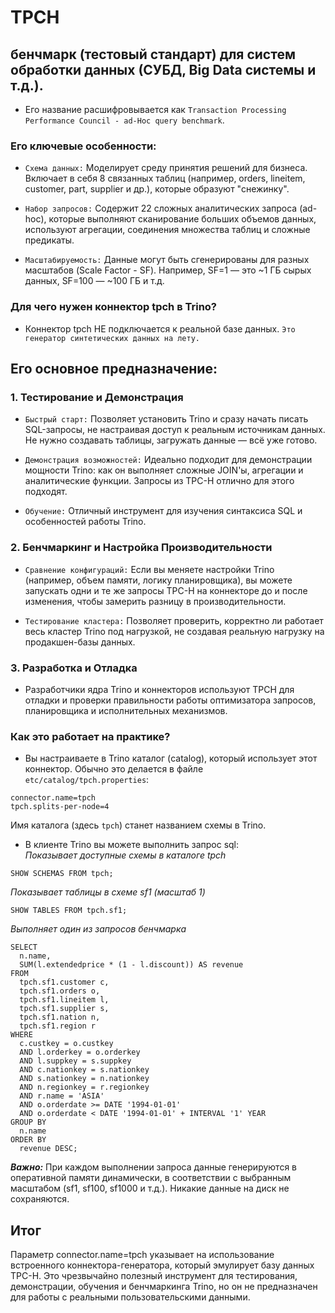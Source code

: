 # TPCH

## бенчмарк (тестовый стандарт) для систем обработки данных (СУБД, Big Data системы и т.д.). 
- Его название расшифровывается как `Transaction Processing Performance Council - ad-Hoc query benchmark`.

### Его ключевые особенности:

- `Схема данных:` Моделирует среду принятия решений для бизнеса. Включает в себя 8 связанных таблиц (например, orders, lineitem, customer, part, supplier и др.), которые образуют "снежинку".

- `Набор запросов:` Содержит 22 сложных аналитических запроса (ad-hoc), которые выполняют сканирование больших объемов данных, используют агрегации, соединения множества таблиц и сложные предикаты.

- `Масштабируемость:` Данные могут быть сгенерированы для разных масштабов (Scale Factor - SF). Например, SF=1 — это ~1 ГБ сырых данных, SF=100 — ~100 ГБ и т.д.

###  Для чего нужен коннектор tpch в Trino?
- Коннектор tpch НЕ подключается к реальной базе данных. `Это генератор синтетических данных на лету.`

## Его основное предназначение:

### 1. Тестирование и Демонстрация
- `Быстрый старт:` Позволяет установить Trino и сразу начать писать SQL-запросы, не настраивая доступ к реальным источникам данных. Не нужно создавать таблицы, загружать данные — всё уже готово.

- `Демонстрация возможностей:` Идеально подходит для демонстрации мощности Trino: как он выполняет сложные JOIN'ы, агрегации и аналитические функции. Запросы из TPC-H отлично для этого подходят.

- `Обучение:` Отличный инструмент для изучения синтаксиса SQL и особенностей работы Trino.

### 2. Бенчмаркинг и Настройка Производительности
- `Сравнение конфигураций:` Если вы меняете настройки Trino (например, объем памяти, логику планировщика), вы можете запускать одни и те же запросы TPC-H на коннекторе до и после изменения, чтобы замерить разницу в производительности.

- `Тестирование кластера:` Позволяет проверить, корректно ли работает весь кластер Trino под нагрузкой, не создавая реальную нагрузку на продакшен-базы данных.

### 3. Разработка и Отладка
- Разработчики ядра Trino и коннекторов используют TPCH для отладки и проверки правильности работы оптимизатора запросов, планировщика и исполнительных механизмов.

### Как это работает на практике?
- Вы настраиваете в Trino каталог (catalog), который использует этот коннектор. Обычно это делается в файле `etc/catalog/tpch.properties`:
```
connector.name=tpch
tpch.splits-per-node=4
```
Имя каталога (здесь `tpch`) станет названием схемы в Trino.

- В клиенте Trino вы можете выполнить запрос  sql:  <br>
*Показывает доступные схемы в каталоге tpch*
```
SHOW SCHEMAS FROM tpch;
```
*Показывает таблицы в схеме sf1 (масштаб 1)*
```
SHOW TABLES FROM tpch.sf1;
```
*Выполняет один из запросов бенчмарка*
```
SELECT
  n.name,
  SUM(l.extendedprice * (1 - l.discount)) AS revenue
FROM
  tpch.sf1.customer c,
  tpch.sf1.orders o,
  tpch.sf1.lineitem l,
  tpch.sf1.supplier s,
  tpch.sf1.nation n,
  tpch.sf1.region r
WHERE
  c.custkey = o.custkey
  AND l.orderkey = o.orderkey
  AND l.suppkey = s.suppkey
  AND c.nationkey = s.nationkey
  AND s.nationkey = n.nationkey
  AND n.regionkey = r.regionkey
  AND r.name = 'ASIA'
  AND o.orderdate >= DATE '1994-01-01'
  AND o.orderdate < DATE '1994-01-01' + INTERVAL '1' YEAR
GROUP BY
  n.name
ORDER BY
  revenue DESC;
```

***Важно:*** При каждом выполнении запроса данные генерируются в оперативной памяти динамически, в соответствии с выбранным масштабом (sf1, sf100, sf1000 и т.д.). Никакие данные на диск не сохраняются.

## Итог
Параметр connector.name=tpch указывает на использование встроенного коннектора-генератора, который эмулирует базу данных TPC-H. Это чрезвычайно полезный инструмент для тестирования, демонстрации, обучения и бенчмаркинга Trino, но он не предназначен для работы с реальными пользовательскими данными.